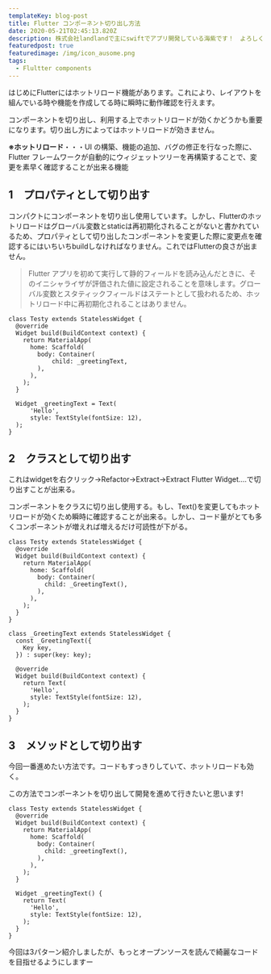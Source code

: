 ```yaml
---
templateKey: blog-post
title: Flutter コンポーネント切り出し方法
date: 2020-05-21T02:45:13.820Z
description: 株式会社landlandで主にswiftでアプリ開発している海紫です！　よろしくお願いします
featuredpost: true
featuredimage: /img/icon_ausome.png
tags:
  - Flultter components
---
```

はじめにFlutterにはホットリロード機能があります。これにより、レイアウトを組んでいる時や機能を作成してる時に瞬時に動作確認を行えます。

コンポーネントを切り出し、利用する上でホットリロードが効くかどうかも重要になります。切り出し方によってはホットリロードが効きません。

**※ホットリロード**・・・UI の構築、機能の追加、バグの修正を行なった際に、Flutter フレームワークが自動的にウィジェットツリーを再構築することで、変更を素早く確認することが出来る機能　

## 1　プロパティとして切り出す

コンパクトにコンポーネントを切り出し使用しています。しかし、Flutterのホットリロードはグローバル変数とstaticは再初期化されることがないと書かれているため、プロパティとして切り出したコンポーネントを変更した際に変更点を確認するにはいちいちbuildしなければなりません。これではFlutterの良さが出ません。

> Flutter アプリを初めて実行して静的フィールドを読み込んだときに、そのイニシャライザが評価された値に設定されることを意味します。グローバル変数とスタティックフィールドはステートとして扱われるため、ホットリロード中に再初期化されることはありません。

```
class Testy extends StatelessWidget {
  @override
  Widget build(BuildContext context) {
    return MaterialApp(
      home: Scaffold(
        body: Container(
            child: _greetingText,
        ),
      ),
    );
  }

  Widget _greetingText = Text(
      'Hello',
      style: TextStyle(fontSize: 12),
  );
}
```

## 2　クラスとして切り出す

これはwidgetを右クリック→Refactor→Extract→Extract Flutter Widget....で切り出すことが出来る。

コンポーネントをクラスに切り出し使用する。もし、Text()を変更してもホットリロードが効くため瞬時に確認することが出来る。しかし、コード量がとても多くコンポーネントが増えれば増えるだけ可読性が下がる。

```
class Testy extends StatelessWidget {
  @override
  Widget build(BuildContext context) {
    return MaterialApp(
      home: Scaffold(
        body: Container(
          child: _GreetingText(),
        ),
      ),
    );
  }
}

class _GreetingText extends StatelessWidget {
  const _GreetingText({
    Key key,
  }) : super(key: key);

  @override
  Widget build(BuildContext context) {
    return Text(
      'Hello',
      style: TextStyle(fontSize: 12),
    );
  }
}
```

## 3　メソッドとして切り出す

今回一番進めたい方法です。コードもすっきりしていて、ホットリロードも効く。

この方法でコンポーネントを切り出して開発を進めて行きたいと思います!

```
class Testy extends StatelessWidget {
  @override
  Widget build(BuildContext context) {
    return MaterialApp(
      home: Scaffold(
        body: Container(
          child: _greetingText(),
        ),
      ),
    );
  }

  Widget _greetingText() {
    return Text(
      'Hello',
      style: TextStyle(fontSize: 12),
    );
  }
}
```

今回は3パターン紹介しましたが、もっとオープンソースを読んで綺麗なコードを目指せるようにしますー